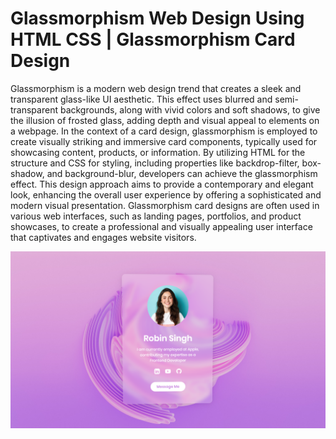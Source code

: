 # Glassmorphism Web Design Using HTML CSS | Glassmorphism Card Design

Glassmorphism is a modern web design trend that creates a sleek and transparent glass-like UI aesthetic. This effect uses blurred and semi-transparent backgrounds, along with vivid colors and soft shadows, to give the illusion of frosted glass, adding depth and visual appeal to elements on a webpage. In the context of a card design, glassmorphism is employed to create visually striking and immersive card components, typically used for showcasing content, products, or information. By utilizing HTML for the structure and CSS for styling, including properties like backdrop-filter, box-shadow, and background-blur, developers can achieve the glassmorphism effect. This design approach aims to provide a contemporary and elegant look, enhancing the overall user experience by offering a sophisticated and modern visual presentation. Glassmorphism card designs are often used in various web interfaces, such as landing pages, portfolios, and product showcases, to create a professional and visually appealing user interface that captivates and engages website visitors.

![Glassmorphism Card](images/Card.png)